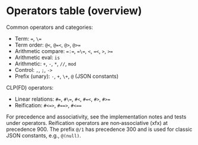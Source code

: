# Operators table (overview)

Common operators and categories:

- Term: `=`, `\=`
- Term order: `@<`, `@=<`, `@>`, `@>=`
- Arithmetic compare: `=:=`, `=\=`, `<`, `=<`, `>`, `>=`
- Arithmetic eval: `is`
- Arithmetic: `+`, `-`, `*`, `//`, `mod`
- Control: `,`, `;`, `->`
- Prefix (unary): `-`, `+`, `\+`, `@` (JSON constants)

CLP(FD) operators:

- Linear relations: `#=`, `#\=`, `#<`, `#=<`, `#>`, `#>=`
- Reification: `#<=>`, `#==>`, `#<==`

For precedence and associativity, see the implementation notes and tests under operators. Reification operators are non‑associative (xfx) at precedence 900. The prefix `@/1` has precedence 300 and is used for classic JSON constants, e.g., `@(null)`.

